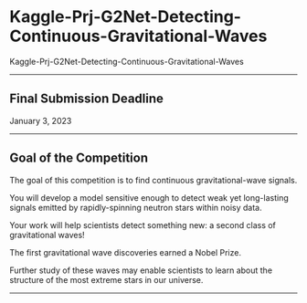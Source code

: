 # Kaggle-Prj-G2Net-Detecting-Continuous-Gravitational-Waves
Kaggle-Prj-G2Net-Detecting-Continuous-Gravitational-Waves

-----

## Final Submission Deadline
January 3, 2023

-----

## Goal of the Competition
The goal of this competition is to find continuous gravitational-wave signals. 

You will develop a model sensitive enough to detect weak yet long-lasting signals emitted by rapidly-spinning neutron stars within noisy data.

Your work will help scientists detect something new: a second class of gravitational waves! 

The first gravitational wave discoveries earned a Nobel Prize. 

Further study of these waves may enable scientists to learn about the structure of the most extreme stars in our universe.


-----

